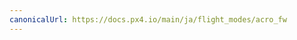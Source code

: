 ```yaml
---
canonicalUrl: https://docs.px4.io/main/ja/flight_modes/acro_fw
---
```


<Redirect to="../flight_modes_fw/acro" />
